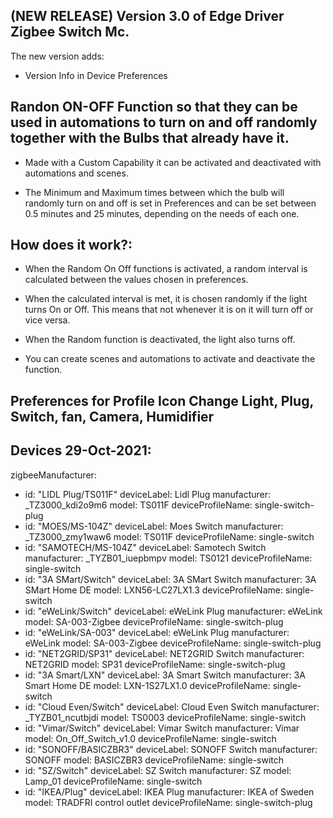 ## (NEW RELEASE) Version 3.0 of Edge Driver Zigbee Switch Mc.

The new version adds:

- Version Info in Device Preferences

## Randon ON-OFF Function so that they can be used in automations to turn on and off randomly together with the Bulbs that already have it.

- Made with a Custom Capability it can be activated and deactivated with automations and scenes.

- The Minimum and Maximum times between which the bulb will randomly turn on and off is set in Preferences and can be set between 0.5 minutes and 25 minutes, depending on the needs of each one.

## How does it work?:

- When the Random On Off functions is activated, a random interval is calculated between the values ​​chosen in preferences.

- When the calculated interval is met, it is chosen randomly if the light turns On or Off. This means that not whenever it is on it will turn off or vice versa.

- When the Random function is deactivated, the light also turns off.

- You can create scenes and automations to activate and deactivate the function.

## Preferences for Profile Icon Change Light, Plug, Switch, fan, Camera, Humidifier

## Devices 29-Oct-2021:
zigbeeManufacturer:

  - id: "LIDL Plug/TS011F"
    deviceLabel: Lidl Plug
    manufacturer: _TZ3000_kdi2o9m6
    model: TS011F
    deviceProfileName: single-switch-plug
  - id: "MOES/MS-104Z"
    deviceLabel: Moes Switch
    manufacturer: _TZ3000_zmy1waw6
    model: TS011F
    deviceProfileName: single-switch
  - id: "SAMOTECH/MS-104Z"
    deviceLabel: Samotech Switch
    manufacturer: _TYZB01_iuepbmpv
    model: TS0121
    deviceProfileName: single-switch
  - id: "3A SMart/Switch"
    deviceLabel: 3A SMart Switch
    manufacturer: 3A SMart Home DE
    model: LXN56-LC27LX1.3
    deviceProfileName: single-switch    
  - id: "eWeLink/Switch"
    deviceLabel: eWeLink Plug
    manufacturer: eWeLink
    model: SA-003-Zigbee
    deviceProfileName: single-switch-plug
  - id: "eWeLink/SA-003"
    deviceLabel: eWeLink Plug
    manufacturer: eWeLink
    model: SA-003-Zigbee
    deviceProfileName: single-switch-plug
  - id: "NET2GRID/SP31"
    deviceLabel: NET2GRID Switch
    manufacturer: NET2GRID
    model: SP31
    deviceProfileName: single-switch-plug
  - id: "3A Smart/LXN"
    deviceLabel: 3A Smart Switch
    manufacturer: 3A Smart Home DE
    model: LXN-1S27LX1.0
    deviceProfileName: single-switch
  - id: "Cloud Even/Switch"
    deviceLabel: Cloud Even Switch
    manufacturer: _TYZB01_ncutbjdi
    model: TS0003
    deviceProfileName: single-switch
  - id: "Vimar/Switch"
    deviceLabel: Vimar Switch
    manufacturer: Vimar
    model: On_Off_Switch_v1.0
    deviceProfileName: single-switch
  - id: "SONOFF/BASICZBR3"
    deviceLabel: SONOFF Switch
    manufacturer: SONOFF
    model: BASICZBR3
    deviceProfileName: single-switch
  - id: "SZ/Switch"
    deviceLabel: SZ  Switch
    manufacturer: SZ
    model: Lamp_01
    deviceProfileName: single-switch
  - id: "IKEA/Plug"
    deviceLabel: IKEA Plug
    manufacturer: IKEA of Sweden
    model: TRADFRI control outlet
    deviceProfileName: single-switch-plug
